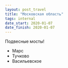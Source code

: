 ```yaml
---
layout: post_travel
title: "Московская область"
tags: internal
date_start: 2020-01-07
date_finish: 2020-01-07
---
```


Подвесные мосты!

* Марс
* Тучково
* Васильевское
